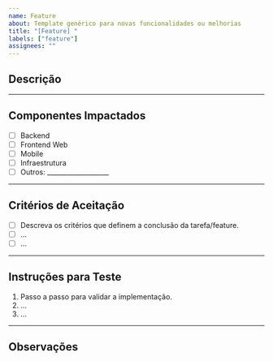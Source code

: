 ```yaml
---
name: Feature
about: Template genérico para novas funcionalidades ou melhorias
title: "[Feature] "
labels: ["feature"]
assignees: ""
---
```


## Descrição

<!-- Explique de forma clara e objetiva o que deve ser implementado. -->

---

## Componentes Impactados

- [ ] Backend
- [ ] Frontend Web
- [ ] Mobile
- [ ] Infraestrutura
- [ ] Outros: ___________________

---

## Critérios de Aceitação

- [ ] Descreva os critérios que definem a conclusão da tarefa/feature.
- [ ] ...
- [ ] ...

---

## Instruções para Teste

1. Passo a passo para validar a implementação.
2. ...
3. ...

---

## Observações

<!-- Informações adicionais, dependências, links, etc. -->
